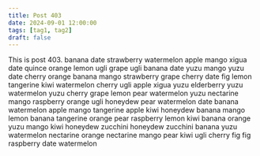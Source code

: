 ```yaml
---
title: Post 403
date: 2024-09-01 12:00:00
tags: [tag1, tag2]
draft: false
---
```

This is post 403.
banana
date
strawberry
watermelon
apple
mango
xigua
date
quince
orange
lemon
ugli
grape
ugli
banana
date
yuzu
mango
yuzu
date
cherry
orange
banana
mango
strawberry
grape
cherry
date
fig
lemon
tangerine
kiwi
watermelon
cherry
ugli
apple
xigua
yuzu
elderberry
yuzu
watermelon
yuzu
cherry
grape
lemon
pear
watermelon
yuzu
nectarine
mango
raspberry
orange
ugli
honeydew
pear
watermelon
date
banana
watermelon
apple
mango
tangerine
apple
kiwi
honeydew
banana
mango
lemon
banana
tangerine
orange
pear
raspberry
lemon
kiwi
banana
orange
yuzu
mango
kiwi
honeydew
zucchini
honeydew
zucchini
banana
yuzu
watermelon
nectarine
orange
nectarine
mango
pear
kiwi
ugli
cherry
fig
fig
raspberry
date
watermelon
